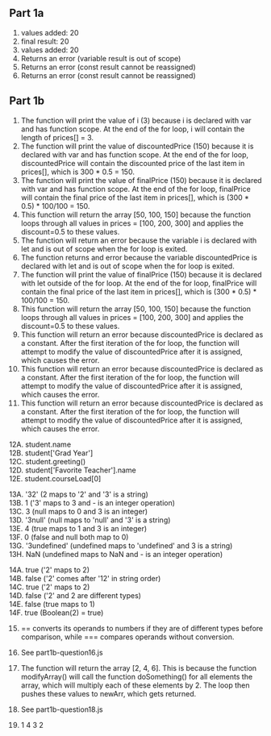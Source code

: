 ## Part 1a

1. values added: 20
2. final result: 20
3. values added: 20
4. Returns an error (variable result is out of scope)
5. Returns an error (const result cannot be reassigned)
6. Returns an error (const result cannot be reassigned)

## Part 1b

 1. The function will print the value of i (3) because i is declared with var and has function scope. At the end of the for loop, i will contain the length of prices[] = 3. 
 2. The function will print the value of discountedPrice (150) because it is declared with var and has function scope. At the end of the for loop, discountedPrice will contain the discounted price of the last item in prices[], which is 300 * 0.5 = 150. 
 3. The function will print the value of finalPrice (150) because it is declared with var and has function scope. At the end of the for loop, finalPrice will contain the final price of the last item in prices[], which is (300 * 0.5) * 100/100 = 150. 
 4. This function will return the array [50, 100, 150] because the function loops through all values in prices = [100, 200, 300] and applies the discount=0.5 to these values. 
 5. The function will return an error because the variable i is declared with let and is out of scope when the for loop is exited. 
 6. The function returns and error because the variable discountedPrice is declared with let and is out of scope when the for loop is exited. 
 7. The function will print the value of finalPrice (150) because it is declared with let outside of the for loop. At the end of the for loop, finalPrice will contain the final price of the last item in prices[], which is (300 * 0.5) * 100/100 = 150. 
 8. This function will return the array [50, 100, 150] because the function loops through all values in prices = [100, 200, 300] and applies the discount=0.5 to these values. 
 9. This function will return an error because discountedPrice is declared as a constant. After the first iteration of the for loop, the function will attempt to modify the value of discountedPrice after it is assigned, which causes the error. 
 10. This function will return an error because discountedPrice is declared as a constant. After the first iteration of the for loop, the function will attempt to modify the value of discountedPrice after it is assigned, which causes the error. 
 11.  This function will return an error because discountedPrice is declared as a constant. After the first iteration of the for loop, the function will attempt to modify the value of discountedPrice after it is assigned, which causes the error. 

 12A. student.name  
 12B. student['Grad Year']  
 12C. student.greeting()  
 12D. student['Favorite Teacher'].name  
 12E. student.courseLoad[0]  

 13A. '32'  (2 maps to '2' and '3' is a string)  
 13B. 1 ('3' maps to 3 and - is an integer operation)  
 13C. 3 (null maps to 0 and 3 is an integer)  
 13D. '3null' (null maps to 'null' and '3' is a string)  
 13E. 4 (true maps to 1 and 3 is an integer)  
 13F. 0 (false and null both map to 0)  
 13G. '3undefined' (undefined maps to 'undefined' and 3 is a string)     
 13H. NaN (undefined maps to NaN and - is an integer operation)  

 14A. true ('2' maps to 2)  
 14B. false ('2' comes after '12' in string order)  
 14C. true ('2' maps to 2)  
 14D. false ('2' and 2 are different types)  
 14E. false (true maps to 1)  
 14F. true (Boolean(2) = true)  

 15.  == converts its operands to numbers if they are of different types before comparison, while === compares operands without conversion. 

 16.  See part1b-question16.js
 17.  The function will return the array [2, 4, 6]. This is because the function modifyArray() will call the function doSomething() for all elements the array, which will multiply each of these elements by 2. The loop then pushes these values to newArr, which gets returned. 
 18.  See part1b-question18.js
 19.  1
     4
     3
     2
  